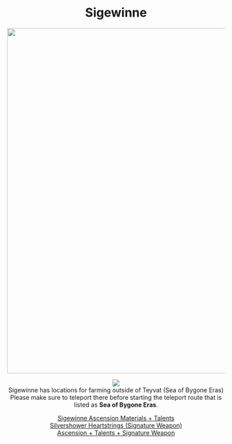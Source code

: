 <body>
  <div align="center">
    <h1> Sigewinne </h1>
<img src="https://static.wikia.nocookie.net/gensin-impact/images/a/a9/Character_Sigewinne_Full_Wish.png/revision/latest/scale-to-width/360?cb=20240627081153" width=800>
<p></p>
<img src="https://i.imgur.com/xIHB3vS.png"><br>
    Sigewinne has locations for farming outside of Teyvat (Sea of Bygone Eras)<br>
    Please make sure to teleport there before starting the teleport route that is listed as <b>Sea of Bygone Eras</b>.<br>
<p></p>
<a href="">Sigewinne Ascension Materials + Talents</a><br>
<a href="">Silvershower Heartstrings (Signature Weapon)</a><br>
<a href="">Ascension + Talents + Signature Weapon</a>
  
  </div>
</body>
